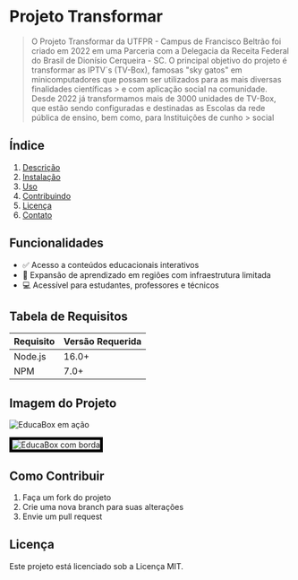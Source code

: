   # Projeto Transformar

> O Projeto Transformar da UTFPR - Campus de Francisco Beltrão foi criado em 2022 em uma Parceria com a Delegacia da Receita Federal do Brasil de Dionísio Cerqueira - SC.
> O principal objetivo do projeto é transformar as IPTV´s (TV-Box), famosas "sky gatos" em minicomputadores que possam ser utilizados para as mais diversas finalidades científicas > e com aplicação social na comunidade.
> Desde 2022 já transformamos mais de 3000 unidades de TV-Box, que estão sendo configuradas e destinadas as Escolas da rede pública de ensino, bem como, para Instituições de cunho > social

## Índice
1. [Descrição](#descrição)
2. [Instalação](#instalação)
3. [Uso](#uso)
4. [Contribuindo](#contribuindo)
5. [Licença](#licença)
6. [Contato](#contato)

## Funcionalidades

- ✅ Acesso a conteúdos educacionais interativos
- 🚀 Expansão de aprendizado em regiões com infraestrutura limitada
- 💻 Acessível para estudantes, professores e técnicos

## Tabela de Requisitos

| Requisito     | Versão Requerida |
|---------------|------------------|
| Node.js       | 16.0+            |
| NPM           | 7.0+             |

## Imagem do Projeto

![EducaBox em ação](https://exemplo.com/imagem.jpg)

<img src="https://exemplo.com/imagem.jpg" alt="EducaBox com borda" style="border: 5px solid black;">

## Como Contribuir

1. Faça um fork do projeto
2. Crie uma nova branch para suas alterações
3. Envie um pull request

## Licença

Este projeto está licenciado sob a Licença MIT.
